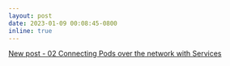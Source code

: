 ```yaml
---
layout: post
date: 2023-01-09 00:08:45-0800
inline: true
---
```


<a href="https://seyoungnam.github.io/_k8s/02-service/">New post - 02 Connecting Pods over the network with Services</a>
